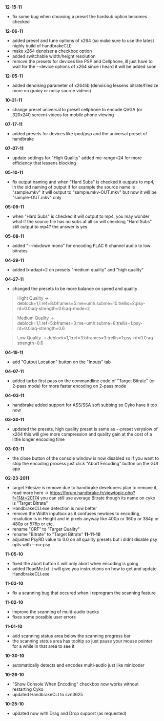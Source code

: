 **12-15-11**
  * fix some bug when choosing a preset the hardsub option becomes checked

**12-06-11**
  * added preset and tune options of x264 (so make sure to use the latest nighly build of handbrakeCLI)
  * make x264 denoiser a checkbox option
  * added switchable width/height resolution
  * remove the presets for devices like PSP and Cellphone, ill just have to wait for the --device options of x264 since i heard it will be added soon

**12-05-11**
  * added denoising parameter of x264lib (denoising lessens bitrate/filesize more on grainy or noisy source videos)

**10-31-11**
  * change preset universal to preset cellphone to encode QVGA (or 320x240 screen) videos for mobile phone viewing

**07-17-11**
  * added presets for devices like ipod/psp and the universal preset of handbrake

**07-07-11**
  * update settings for "High Quality" added me-range=24 for more efficiency that lessens blocking

**05-10-11**
  * fix output naming and when "Hard Subs" is checked it outputs to mp4,   in the old naming of output if for example the source name is "sample.mkv" it will output to "sample.mkv-OUT.mkv" but now it will be "sample-OUT.mkv" only

**05-09-11**
  * when "Hard Subs" is checked it will output to mp4, you may wonder what if the source file has no subs at all so will checking "Hard Subs" still output to mp4? the answer is yes

**05-08-11**
  * added "--mixdown mono" for encoding FLAC 6 channel audio to low bitrates

**04-29-11**
  * added b-adapt=2 on presets "medium quality" and "high quality"

**04-27-11**
  * changed the presets to be more balance on speed and quality

> Hight Quality -> deblock=1,1:ref=8:bframes=5:me=umh:subme=10:trellis=2:psy-rd=0.0:aq-strength=0.6:aq-mode=2

> Medium Quality -> deblock=1,1:ref=5:bframes=3:me=umh:subme=8:trellis=1:psy-rd=0.0:aq-strength=0.6

> Low Quality -> deblock=1,1:ref=3:bframes=3:trellis=1:psy-rd=0.0:aq-strength=0.6

**04-19-11**
  * add "Output Location" button on the "Inputs" tab

**04-07-11**
  * added turbo first pass on the commandline code of "Target Bitrate" (or 2-pass mode) for more faster encoding on 2-pass mode

**04-03-11**
  * handbrake added support for ASS/SSA soft subbing so Cyko have it too now

**03-30-11**
  * updated the presets, high quality preset is same as --preset veryslow of x264 this will give more compression and quality gain at the cost of a little longer encoding time

**03-03-11**
  * the close button of the console window is now disabled so if you want to stop the encoding process just click "Abort Encoding" button on the GUI app

**02-23-2011**
  * target Filesize is remove due to handbrake developers plan to remove it, read more here ->  https://forum.handbrake.fr/viewtopic.php?f=11&t=20174 you can still use average Bitrate though its name on cyko is "Target Bitrate"
  * HandbrakeCLI.exe detection is now better
  * remove the Width inputbox as it confuses newbies to encoding, resolution is in Height and in pixels anyway like 400p or 360p or 384p or 480p or 576p or etc.
  * rename "CRF" to "Target Quality"
  * rename "Bitrate" to "Target Bitrate"
**11-11-10**
  * adjusted PsyRD value to 0.0 on all quality presets but i didnt disable psy opts with --no-psy

**11-05-10**
  * fixed the abort button it will only abort when encoding is going
  * added ReadMe.txt it will give you instructions on how to get and update HandbrakeCLI.exe

**11-03-10**
  * fix a scanning bug that occured when i reprogram the scanning feature

**11-02-10**
  * improve the scanning of multi-audio tracks
  * fixes some possible user errors

**11-01-10**
  * add scanning status area below the scanning progress bar
  * the scanning status area has tooltip so just pause your mouse pointer for a while in that area to see it

**10-30-10**
  * automatically detects and encodes multi-audio just like minicoder

**10-26-10**
  * "Show Console When Encoding" checkbox now works without restarting Cyko
  * updated HandbrakeCLI to svn3625

**10-25-10**
  * updated now with Drag and Drop support (as requested)